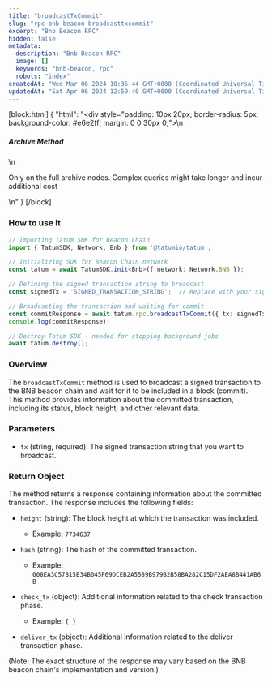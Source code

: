 ```yaml
---
title: "broadcastTxCommit"
slug: "rpc-bnb-beacon-broadcasttxcommit"
excerpt: "Bnb Beacon RPC"
hidden: false
metadata: 
  description: "Bnb Beacon RPC"
  image: []
  keywords: "bnb-beacon, rpc"
  robots: "index"
createdAt: "Wed Mar 06 2024 10:35:44 GMT+0000 (Coordinated Universal Time)"
updatedAt: "Sat Apr 06 2024 12:59:40 GMT+0000 (Coordinated Universal Time)"
---
```

[block:html]
{
  "html": "<div style=\"padding: 10px 20px; border-radius: 5px; background-color: #e6e2ff; margin: 0 0 30px 0;\">\n  <h5>Archive Method</h5>\n  <p>Only on the full archive nodes. Complex queries might take longer and incur additional cost</p>\n</div>"
}
[/block]


### How to use it

```typescript
// Importing Tatum SDK for Beacon Chain
import { TatumSDK, Network, Bnb } from '@tatumio/tatum';

// Initializing SDK for Beacon Chain network
const tatum = await TatumSDK.init<Bnb>({ network: Network.BNB });

// Defining the signed transaction string to broadcast
const signedTx = 'SIGNED_TRANSACTION_STRING';  // Replace with your signed transaction string

// Broadcasting the transaction and waiting for commit
const commitResponse = await tatum.rpc.broadcastTxCommit({ tx: signedTx });
console.log(commitResponse);

// Destroy Tatum SDK - needed for stopping background jobs
await tatum.destroy();
```

### Overview

The `broadcastTxCommit` method is used to broadcast a signed transaction to the BNB beacon chain and wait for it to be included in a block (commit). This method provides information about the committed transaction, including its status, block height, and other relevant data.

### Parameters

- `tx` (string, required): The signed transaction string that you want to broadcast.

### Return Object

The method returns a response containing information about the committed transaction. The response includes the following fields:

- `height` (string): The block height at which the transaction was included.
  - Example: `7734637`

- `hash` (string): The hash of the committed transaction.
  - Example: `008EA3C57B15E34B045F69DCEB2A5589B979B2B58BA282C15DF2AEA8B441AB6B`

- `check_tx` (object): Additional information related to the check transaction phase.
  - Example: `{ }`

- `deliver_tx` (object): Additional information related to the deliver transaction phase.

(Note: The exact structure of the response may vary based on the BNB beacon chain's implementation and version.)
